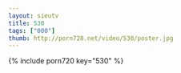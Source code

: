 ```yaml
--- 
layout: sieutv
title: 530
tags: ["000"]
thumb: http://porn720.net/video/530/poster.jpg
---
```

{% include porn720 key="530" %} 
